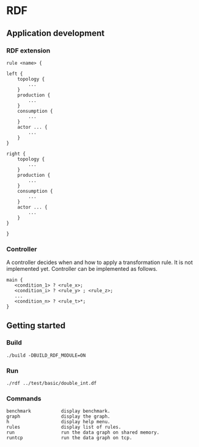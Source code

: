 # RDF

## Application development

### RDF extension

```
rule <name> {

left {
    topology {
        ...
    }
    production {    
        ...
    }
    consumption {    
        ...
    }
    actor ... {
        ...
    }
}

right {
    topology {
        ...
    }
    production {    
        ...
    }
    consumption {    
        ...
    }
    actor ... {
        ...
    }
}

}
```

### Controller

A controller decides when and how to apply a transformation rule. It is not implemented yet. Controller can be implemented as follows.

```
main {
   <condition_1> ? <rule_x>;
   <condition_i> ? <rule_y> ; <rule_z>;
   ...
   <condition_n> ? <rule_t>*;
}
```


## Getting started

### Build

```
./build -DBUILD_RDF_MODULE=ON
```

### Run

```
./rdf ../test/basic/double_int.df
```

### Commands 

```
benchmark           display benchmark.
graph               display the graph.
h                   display help menu.
rules               display list of rules.
run	                run the data graph on shared memory.
runtcp              run the data graph on tcp.
```
